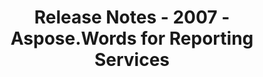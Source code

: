 ﻿---
title: Release Notes - 2007 - Aspose.Words for Reporting Services
articleTitle: Release Notes - 2007
linktitle: Release Notes - 2007
description: "Release Notes - 2007 – learn about the latest updates and fixes."
type: docs
weight: 100
url: /reportingservices/release-notes-2007/
---


